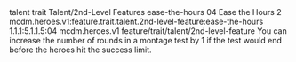 <ability>
  <metadata>
    <class>talent</class>
    <feature_type>trait</feature_type>
    <file_dpath>Talent/2nd-Level Features</file_dpath>
    <item_id>ease-the-hours</item_id>
    <item_index>04</item_index>
    <item_name>Ease the Hours</item_name>
    <level>2</level>
    <scc>mcdm.heroes.v1:feature.trait.talent.2nd-level-feature:ease-the-hours</scc>
    <scdc>1.1.1:5.1.1.5:04</scdc>
    <source>mcdm.heroes.v1</source>
    <type>feature/trait/talent/2nd-level-feature</type>
  </metadata>
  <effects>
    <effect type="mundane">You can increase the number of rounds in a montage test by 1 if the test would end before the heroes hit the success limit.</effect>
  </effects>
</ability>

